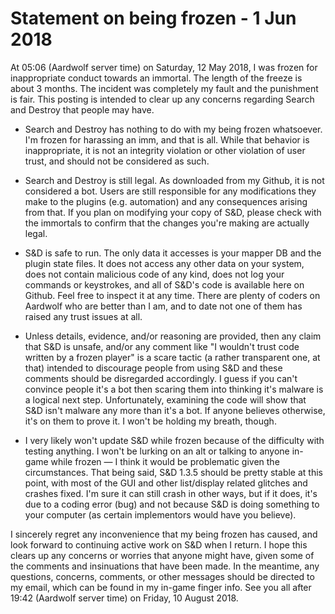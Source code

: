 # Statement on being frozen - 1 Jun 2018

At 05:06 (Aardwolf server time) on Saturday, 12 May 2018, I was frozen for inappropriate conduct towards
an immortal.  The length of the freeze is about 3 months.  The incident was completely my fault and the punishment
is fair.  This posting is intended to clear up any concerns regarding Search and Destroy that people may have.

- Search and Destroy has nothing to do with my being frozen whatsoever.  I'm frozen for harassing an imm, and
that is all.  While that behavior is inappropriate, it is not an integrity violation or other violation of user
trust, and should not be considered as such.

- Search and Destroy is still legal.  As downloaded from my Github, it is not considered a bot.  Users are
still responsible for any modifications they make to the plugins (e.g. automation) and any consequences arising
from that.  If you plan on modifying your copy of S&D, please check with the immortals to confirm that the changes
you're making are actually legal.

- S&D is safe to run.  The only data it accesses is your mapper DB and the plugin state files.  It does not
access any other data on your system, does not contain malicious code of any kind, does not log your commands
or keystrokes, and all of S&D's code is available here on Github.  Feel free to inspect it at any time.  There 
are plenty of coders on Aardwolf who are better than I am, and to date not one of them has raised any trust 
issues at all.  

- Unless details, evidence, and/or reasoning are provided, then any claim that S&D is unsafe, and/or any comment like 
"I wouldn't trust code written by a frozen player" is a scare tactic (a rather transparent one, at that) intended
to discourage people from using S&D and these comments should be disregarded accordingly.  I guess if you can't convince 
people it's a bot then scaring them into thinking it's malware is a logical next step.  Unfortunately, examining the code
will show that S&D isn't malware any more than it's a bot.  If anyone believes otherwise, it's on them to prove it.  I won't be holding my breath, though.

- I very likely won't update S&D while frozen because of the difficulty with testing anything.  I won't be
lurking on an alt or talking to anyone in-game while frozen — I think it would be problematic given the circumstances.
That being said, S&D 1.3.5 should be pretty stable at this point, with most of the GUI and other list/display related 
glitches and crashes fixed. I'm sure it can still crash in other ways, but if it does, it's due to a coding error (bug) 
and not because S&D is doing something to your computer (as certain implementors would have you believe).

I sincerely regret any inconvenience that my being frozen has caused, and look forward to continuing active
work on S&D when I return.  I hope this clears up any concerns or worries that anyone might have, given some of the 
comments and insinuations that have been made.  In the meantime, any questions, concerns, comments, or other messages should be directed to my email, which can be found in my in-game finger info.  See you all after 19:42 (Aardwolf server time) on Friday, 
10 August 2018.
